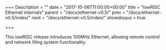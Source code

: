 +++
Description = ""
date = "2017-10-06T11:00:00+00:00"
title = "lowRISC Ethernet internals"
parent = "/docs/ethernet-v0.5/"
prev = "/docs/ethernet-v0.5/index/"
next = "/docs/ethernet-v0.5/index/"
showdisqus = true

+++

This lowRISC release introduces 100MHz Ethernet, allowing remote control and network filing system functionality.
